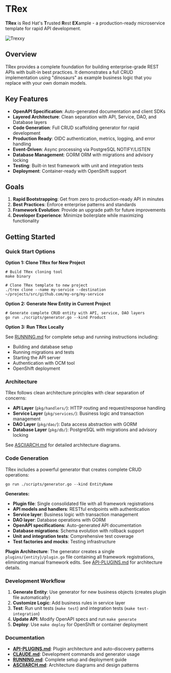 # TRex

**TRex** is Red Hat's **T**rusted **R**est **EX**ample - a production-ready microservice template for rapid API development.

![Trexxy](rhtap-trex_sm.png)

## Overview

TRex provides a complete foundation for building enterprise-grade REST APIs with built-in best practices. It demonstrates a full CRUD implementation using "dinosaurs" as example business logic that you replace with your own domain models.

## Key Features

- **OpenAPI Specification**: Auto-generated documentation and client SDKs
- **Layered Architecture**: Clean separation with API, Service, DAO, and Database layers
- **Code Generation**: Full CRUD scaffolding generator for rapid development
- **Production Ready**: OIDC authentication, metrics, logging, and error handling
- **Event-Driven**: Async processing via PostgreSQL NOTIFY/LISTEN
- **Database Management**: GORM ORM with migrations and advisory locking
- **Testing**: Built-in test framework with unit and integration tests
- **Deployment**: Container-ready with OpenShift support

## Goals

1. **Rapid Bootstrapping**: Get from zero to production-ready API in minutes
2. **Best Practices**: Enforce enterprise patterns and standards
3. **Framework Evolution**: Provide an upgrade path for future improvements
4. **Developer Experience**: Minimize boilerplate while maximizing functionality


## Getting Started

### Quick Start Options

**Option 1: Clone TRex for New Project**
```shell
# Build TRex cloning tool
make binary

# Clone TRex template to new project
./trex clone --name my-service --destination ~/projects/src/github.com/my-org/my-service
```

**Option 2: Generate New Entity in Current Project**
```shell
# Generate complete CRUD entity with API, service, DAO layers
go run ./scripts/generator.go --kind Product
```

**Option 3: Run TRex Locally**

See [RUNNING.md](./RUNNING.md) for complete setup and running instructions including:
- Building and database setup
- Running migrations and tests  
- Starting the API server
- Authentication with OCM tool
- OpenShift deployment

### Architecture

TRex follows clean architecture principles with clear separation of concerns:

- **API Layer** (`pkg/handlers/`): HTTP routing and request/response handling
- **Service Layer** (`pkg/services/`): Business logic and transaction management
- **DAO Layer** (`pkg/dao/`): Data access abstraction with GORM
- **Database Layer** (`pkg/db/`): PostgreSQL with migrations and advisory locking

See [ASCIIARCH.md](./ASCIIARCH.md) for detailed architecture diagrams.

### Code Generation

TRex includes a powerful generator that creates complete CRUD operations:

```shell
go run ./scripts/generator.go --kind EntityName
```

**Generates:**
- **Plugin file**: Single consolidated file with all framework registrations
- **API models and handlers**: RESTful endpoints with authentication
- **Service layer**: Business logic with transaction management
- **DAO layer**: Database operations with GORM
- **OpenAPI specifications**: Auto-generated API documentation
- **Database migrations**: Schema evolution with rollback support
- **Unit and integration tests**: Comprehensive test coverage
- **Test factories and mocks**: Testing infrastructure

**Plugin Architecture**: The generator creates a single `plugins/{entity}/plugin.go` file containing all framework registrations, eliminating manual framework edits. See [API-PLUGINS.md](./API-PLUGINS.md) for architecture details.

### Development Workflow

1. **Generate Entity**: Use generator for new business objects (creates plugin file automatically)
2. **Customize Logic**: Add business rules in service layer  
3. **Test**: Run unit tests (`make test`) and integration tests (`make test-integration`)
4. **Update API**: Modify OpenAPI specs and run `make generate`
5. **Deploy**: Use `make deploy` for OpenShift or container deployment

### Documentation

- **[API-PLUGINS.md](./API-PLUGINS.md)**: Plugin architecture and auto-discovery patterns
- **[CLAUDE.md](./CLAUDE.md)**: Development commands and generator usage  
- **[RUNNING.md](./RUNNING.md)**: Complete setup and deployment guide
- **[ASCIIARCH.md](./ASCIIARCH.md)**: Architecture diagrams and design patterns